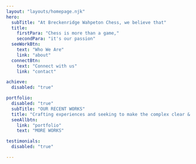 ```yaml
---
layout: "layouts/homepage.njk"
hero:
  subTitle: "At Breckenridge Wahpeton Chess, we believe that"
  title:
    firstPara: "Chess is more than a game,"
    secondPara: "it's our passion"
  seeWorkBtn:
    text: "Who We Are"
    link: "about"
  connectBtn: 
    text: "Connect with us"
    link: "contact"

achieve:
  disabled: "true"

portfolio:
  disabled: "true"
  subTitle: "OUR RECENT WORKS"
  title: "Crafting experiences and seeking to make the complex clear & beautiful."
  seeAllbtn:
    link: "portfolio"
    text: "MORE WORKS"

testimonials:
  disabled: "true"

---
```

